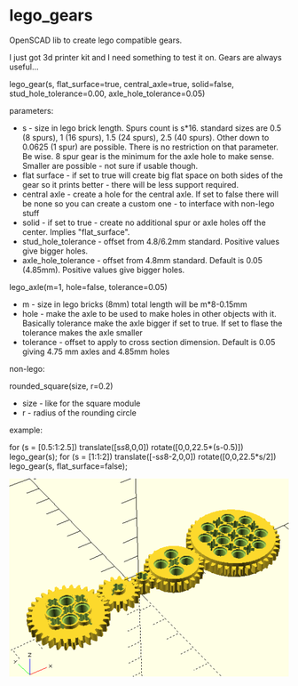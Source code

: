 # lego_gears
OpenSCAD lib to create lego compatible gears.

I just got 3d printer kit and I need something to test it on. Gears are always useful...


lego_gear(s, flat_surface=true, central_axle=true, solid=false, stud_hole_tolerance=0.00, axle_hole_tolerance=0.05)

parameters:
  - s - size in lego brick length. Spurs count is s*16.
standard sizes are 0.5 (8 spurs), 1 (16 spurs), 1.5 (24 spurs), 2.5 (40 spurs). Other down to 0.0625 (1 spur) are possible. There is no restriction on that parameter. Be wise. 8 spur gear is the minimum for the axle hole to make sense. Smaller are possible - not sure if usable though.
  - flat surface - if set to true will create big flat space on both sides of the gear so it prints better - there will be less support required.
  - central axle - create a hole for the central axle. If set to false there will be none so you can create a custom one - to interface with non-lego stuff
  - solid - if set to true - create no additional spur or axle holes off the center. Implies "flat_surface".
  - stud_hole_tolerance - offset from 4.8/6.2mm standard. Positive values give bigger holes.
  - axle_hole_tolerance - offset from 4.8mm standard. Default is 0.05 (4.85mm). Positive values give bigger holes.


lego_axle(m=1, hole=false, tolerance=0.05)

  - m - size in lego bricks (8mm) total length will be m*8-0.15mm
  - hole - make the axle to be used to make holes in other objects with it. Basically tolerance make the axle bigger if set to true. If set to flase the tolerance makes the axle smaller
  - tolerance - offset to apply to cross section dimension. Default is 0.05 giving 4.75 mm axles and 4.85mm holes


non-lego:

rounded_square(size, r=0.2)

  - size - like for the square module
  - r - radius of the rounding circle


example:

for (s = [0.5:1:2.5]) translate([s*s*8,0,0]) rotate([0,0,22.5*(s-0.5)]) lego_gear(s);
for (s = [1:1:2]) translate([-s*s*8-2,0,0]) rotate([0,0,22.5*s/2]) lego_gear(s, flat_surface=false);

![Example](/example.png)

